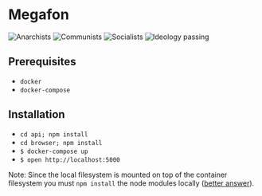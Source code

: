 # Megafon
![Anarchists](https://img.shields.io/badge/anarchists-Ⓐ-000000.svg)
![Communists](https://img.shields.io/badge/communists-☭-ff0000.svg)
![Socialists](https://img.shields.io/badge/socialists-★-ff0000.svg)
![Ideology passing](https://img.shields.io/badge/ideology-passing-brightgreen.svg)

## Prerequisites
+ `docker`
+ `docker-compose`

## Installation
+ `cd api; npm install`
+ `cd browser; npm install`
+ `$ docker-compose up`
+ `$ open http://localhost:5000`

Note: Since the local filesystem is mounted on top of the container filesystem you must `npm install` the node modules locally ([better answer](http://stackoverflow.com/a/32785014)).
